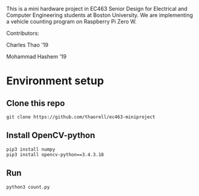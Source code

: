 This is a mini hardware project in EC463 Senior Design for Electrical and Computer Engineering students at Boston University. We are implementing a vehicle counting program on Raspberry Pi Zero W.

Contributors:

Charles Thao '19

Mohammad Hashem '19

# Environment setup
## Clone this repo
```
git clone https://github.com/thaorell/ec463-miniproject
```
## Install OpenCV-python
```
pip3 install numpy
pip3 install opencv-python==3.4.3.18
```

## Run
```
python3 count.py
```
